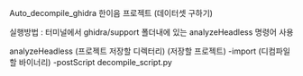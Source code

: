 Auto_decompile_ghidra
한이음 프로젝트 (데이터셋 구하기)

실행방법 : 터미널에서 ghidra/support 폴더내에 있는 analyzeHeadless 명령어 사용

analyzeHeadless (프로젝트 저장할 디렉터리) (저장할 프로젝트) -import (디컴파일 할 바이너리) -postScript decompile_script.py
